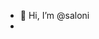 - 👋 Hi, I’m @saloni
- 
<!---
saloni20404/saloni20404 is a ✨ special ✨ repository because its `README.md` (this file) appears on your GitHub profile.
You can click the Preview link to take a look at your changes.
--->

